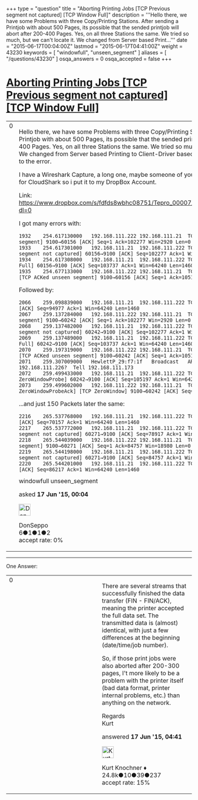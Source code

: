 +++
type = "question"
title = "Aborting Printing Jobs [TCP Previous segment not captured] [TCP Window Full]"
description = '''Hello there, we have some Problems with three Copy/Printing Stations. After sending a Printjob with about 500 Pages, its possible that the sended printjob will abort after 200-400 Pages. Yes, on all three Stations the same. We tried so much, but we can&#x27;t locate it. We changed from Server based Print...'''
date = "2015-06-17T00:04:00Z"
lastmod = "2015-06-17T04:41:00Z"
weight = 43230
keywords = [ "windowfull", "unseen_segment" ]
aliases = [ "/questions/43230" ]
osqa_answers = 0
osqa_accepted = false
+++

<div class="headNormal">

# [Aborting Printing Jobs \[TCP Previous segment not captured\] \[TCP Window Full\]](/questions/43230/aborting-printing-jobs-tcp-previous-segment-not-captured-tcp-window-full)

</div>

<div id="main-body">

<div id="askform">

<table id="question-table" style="width:100%;"><colgroup><col style="width: 50%" /><col style="width: 50%" /></colgroup><tbody><tr class="odd"><td style="width: 30px; vertical-align: top"><div class="vote-buttons"><div id="post-43230-score" class="post-score" title="current number of votes">0</div><div id="favorite-count" class="favorite-count"></div></div></td><td><div id="item-right"><div class="question-body"><p>Hello there, we have some Problems with three Copy/Printing Stations. After sending a Printjob with about 500 Pages, its possible that the sended printjob will abort after 200-400 Pages. Yes, on all three Stations the same. We tried so much, but we can't locate it. We changed from Server based Printing to Client-Driver based Printing with no changes to the error.</p><p>I have a Wireshark Capture, a long one, maybe someone of you can help me. It's to big for CloudShark so i put it to my DropBox Account.</p><p>Link: <a href="https://www.dropbox.com/s/fdfds8wbhc08751/Tepro_00007_20150311115524.pcap?dl=0">https://www.dropbox.com/s/fdfds8wbhc08751/Tepro_00007_20150311115524.pcap?dl=0</a></p><p>I got many errors with:</p><pre><code>1932    254.617130000   192.168.111.222 192.168.111.21  TCP 60  [TCP ACKed unseen segment] 9100→60156 [ACK] Seq=1 Ack=102277 Win=2920 Len=0
1933    254.617301000   192.168.111.21  192.168.111.222 TCP 1514    [TCP Previous segment not captured] 60156→9100 [ACK] Seq=102277 Ack=1 Win=64240 Len=1460
1934    254.617308000   192.168.111.21  192.168.111.222 TCP 1514    [TCP Window Full] 60156→9100 [ACK] Seq=103737 Ack=1 Win=64240 Len=1460
1935    254.677133000   192.168.111.222 192.168.111.21  TCP 60  [TCP ZeroWindow] [TCP ACKed unseen segment] 9100→60156 [ACK] Seq=1 Ack=105197 Win=0 Len=0</code></pre><p>Followed by:</p><pre><code>2066    259.098839000   192.168.111.21  192.168.111.222 TCP 1514    60242→9100 [ACK] Seq=94977 Ack=1 Win=64240 Len=1460
2067    259.137284000   192.168.111.222 192.168.111.21  TCP 60  [TCP ACKed unseen segment] 9100→60242 [ACK] Seq=1 Ack=102277 Win=2920 Len=0
2068    259.137482000   192.168.111.21  192.168.111.222 TCP 1514    [TCP Previous segment not captured] 60242→9100 [ACK] Seq=102277 Ack=1 Win=64240 Len=1460
2069    259.137489000   192.168.111.21  192.168.111.222 TCP 1514    [TCP Window Full] 60242→9100 [ACK] Seq=103737 Ack=1 Win=64240 Len=1460
2070    259.197319000   192.168.111.222 192.168.111.21  TCP 60  [TCP ZeroWindow] [TCP ACKed unseen segment] 9100→60242 [ACK] Seq=1 Ack=105197 Win=0 Len=0
2071    259.307009000   HewlettP_29:f7:1f   Broadcast   ARP 60  Who has 192.168.111.226?  Tell 192.168.111.173
2072    259.499433000   192.168.111.21  192.168.111.222 TCP 60  [TCP ZeroWindowProbe] 60242→9100 [ACK] Seq=105197 Ack=1 Win=64240 Len=1
2073    259.499602000   192.168.111.222 192.168.111.21  TCP 60  [TCP ZeroWindowProbeAck] [TCP ZeroWindow] 9100→60242 [ACK] Seq=1 Ack=105197 Win=0 Len=0</code></pre><p>...and just 150 Packets later the same:</p><pre><code>2216    265.537768000   192.168.111.21  192.168.111.222 TCP 1514    60271→9100 [ACK] Seq=70157 Ack=1 Win=64240 Len=1460
2217    265.537772000   192.168.111.21  192.168.111.222 TCP 1514    [TCP Previous segment not captured] 60271→9100 [ACK] Seq=78917 Ack=1 Win=64240 Len=1460
2218    265.544039000   192.168.111.222 192.168.111.21  TCP 60  [TCP ACKed unseen segment] 9100→60271 [ACK] Seq=1 Ack=84757 Win=18980 Len=0
2219    265.544198000   192.168.111.21  192.168.111.222 TCP 1514    [TCP Previous segment not captured] 60271→9100 [ACK] Seq=84757 Ack=1 Win=64240 Len=1460
2220    265.544201000   192.168.111.21  192.168.111.222 TCP 1514    60271→9100 [ACK] Seq=86217 Ack=1 Win=64240 Len=1460</code></pre></div><div id="question-tags" class="tags-container tags">windowfull unseen_segment</div><div id="question-controls" class="post-controls"></div><div class="post-update-info-container"><div class="post-update-info post-update-info-user"><p>asked <strong>17 Jun '15, 00:04</strong></p><img src="https://secure.gravatar.com/avatar/461e8c081066983d7451275e6ac1799c?s=32&amp;d=identicon&amp;r=g" class="gravatar" width="32" height="32" alt="DonSeppo&#39;s gravatar image" /><p>DonSeppo<br />
<span class="score" title="6 reputation points">6</span><span title="1 badges"><span class="badge1">●</span><span class="badgecount">1</span></span><span title="1 badges"><span class="silver">●</span><span class="badgecount">1</span></span><span title="2 badges"><span class="bronze">●</span><span class="badgecount">2</span></span><br />
<span class="accept_rate" title="Rate of the user&#39;s accepted answers">accept rate:</span> <span title="DonSeppo has no accepted answers">0%</span></p></div></div><div id="comments-container-43230" class="comments-container"></div><div id="comment-tools-43230" class="comment-tools"></div><div class="clear"></div><div id="comment-43230-form-container" class="comment-form-container"></div><div class="clear"></div></div></td></tr></tbody></table>

------------------------------------------------------------------------

<div class="tabBar">

<span id="sort-top"></span>

<div class="headQuestions">

One Answer:

</div>

</div>

<span id="43241"></span>

<div id="answer-container-43241" class="answer">

<table style="width:100%;"><colgroup><col style="width: 50%" /><col style="width: 50%" /></colgroup><tbody><tr class="odd"><td style="width: 30px; vertical-align: top"><div class="vote-buttons"><div id="post-43241-score" class="post-score" title="current number of votes">0</div></div></td><td><div class="item-right"><div class="answer-body"><p>There are several streams that successfully finished the data transfer (FIN - FIN/ACK), meaning the printer accepted the full data set. The transmitted data is (almost) identical, with just a few differences at the beginning (date/time/job number).</p><p>So, if those print jobs were also aborted after 200-300 pages, I't more likely to be a problem with the printer itself (bad data format, printer internal problems, etc.) than anything on the network.</p><p>Regards<br />
Kurt</p></div><div class="answer-controls post-controls"></div><div class="post-update-info-container"><div class="post-update-info post-update-info-user"><p>answered <strong>17 Jun '15, 04:41</strong></p><img src="https://secure.gravatar.com/avatar/23b7bf5b13bc2c98b2e8aa9869ca5d75?s=32&amp;d=identicon&amp;r=g" class="gravatar" width="32" height="32" alt="Kurt%20Knochner&#39;s gravatar image" /><p>Kurt Knochner ♦<br />
<span class="score" title="24767 reputation points"><span>24.8k</span></span><span title="10 badges"><span class="badge1">●</span><span class="badgecount">10</span></span><span title="39 badges"><span class="silver">●</span><span class="badgecount">39</span></span><span title="237 badges"><span class="bronze">●</span><span class="badgecount">237</span></span><br />
<span class="accept_rate" title="Rate of the user&#39;s accepted answers">accept rate:</span> <span title="Kurt Knochner has 344 accepted answers">15%</span> </br></p></div></div><div id="comments-container-43241" class="comments-container"></div><div id="comment-tools-43241" class="comment-tools"></div><div class="clear"></div><div id="comment-43241-form-container" class="comment-form-container"></div><div class="clear"></div></div></td></tr></tbody></table>

</div>

<div class="paginator-container-left">

</div>

</div>

</div>

